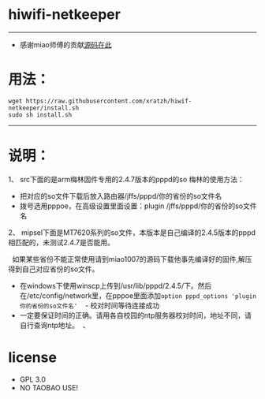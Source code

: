 # hiwifi-netkeeper  

---

 - 感谢miao师傅的贡献[源码在此](https://github.com/xratzh/Openwrt-NetKeeper)
 
# 用法：  

 ```
 wget https://raw.githubusercontent.com/xratzh/hiwif-netkeeper/install.sh
 sudo sh install.sh
 ```  
 ---
 
# 说明：  

1、 src下面的是arm梅林固件专用的2.4.7版本的pppd的so
   梅林的使用方法：  

 - 把对应的so文件下载后放入路由器/jffs/pppd/你的省份的so文件名  
 - 拨号选用pppoe，在高级设置里面设置：plugin /jffs/pppd/你的省份的so文件名   

2、 mipsel下面是MT7620系列的so文件，本版本是自己编译的2.4.5版本的pppd相匹配的，未测试2.4.7是否能用。  

   如果某些省份不能正常使用请到miao1007的源码下载他事先编译好的固件,解压得到自己对应省份的so文件。  
   
 - 在windows下使用winscp上传到/usr/lib/pppd/2.4.5/下。然后在/etc/config/network里，在pppoe里面添加`option pppd_options 'plugin 你的省份的so文件名'`  
 - 校对时间等待连接成功  
 - 一定要保证时间的正确。请用各自校园的ntp服务器校对时间，地址不同，请自行查询ntp地址。  、
  
# license  

 - GPL 3.0
 - NO TAOBAO USE!
